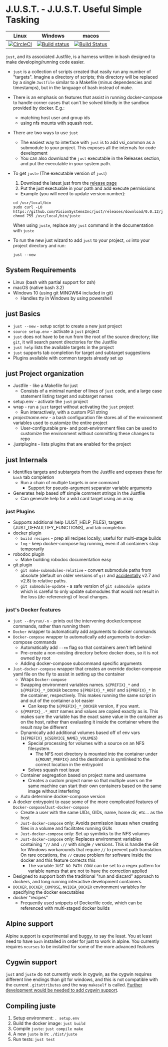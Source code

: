 # J.U.S.T. - J.U.S.T. Useful Simple Tasking

|Linux|Windows|macos|
|--|--|--|
|[![CircleCI](https://circleci.com/gh/VisionSystemsInc/just.svg?style=shield)](https://circleci.com/gh/VisionSystemsInc/just)|[![Build status](https://ci.appveyor.com/api/projects/status/qapo0xmd67xskhm9/branch/master?svg=true)](https://ci.appveyor.com/project/andyneff/just/branch/master)|[![Build Status](https://travis-ci.org/VisionSystemsInc/just.svg?branch=master)](https://travis-ci.org/VisionSystemsInc/just)|


`just`, and its associated Justfile, is a harness written in bash designed to
make developing/running code easier.

- `just` is a collection of scripts created that easily run any number of "targets". Imagine a directory of scripts; this directory will be replaced by a single `Justfile` similar to a Makefile (minus dependencies and timestamps), but in the language of bash instead of make.
- There is an emphasis on features that assist in running docker-compose to handle corner cases that can't be solved blindly in the sandbox provided by docker. E.g.:
  - matching host user and group ids
  - using nfs mounts with squash root.
- There are two ways to use `just`
  - The easiest way to interface with `just` is to add vsi_common as a submodule to your project. This exposes all the internals for code development
  - You can also download the `just` executable in the Releases section, and put the executable in your system path.
- To get `juste` (The executable version of `just`)
   1. Download the latest just from the [release page](https://github.com/VisionSystemsInc/just/releases)
   2. Put the just exectuable in your path and add execute permissions

   - Example (you will need to update version number):

    ```
    cd /usr/local/bin
    sudo curl -LO https://github.com/VisionSystemsInc/just/releases/download/0.0.12/juste
    chmod 755 /usr/local/bin/juste
    ```

    When using `juste`, replace any `just` command in the documentation with `juste`

- To run the new just wizard to add `just` to your project, `cd` into your project directory and run:

    ```
    just --new
    ```

## System Requirements

- Linux (bash with partial support for zsh)
- macOS (native bash 3.2)
- Windows 10 (using git MINGW64 included in git)
  - Handles tty in Windows by using powershell

## just Basics

- `just --new` - setup script to create a new just project
- `source setup.env` - activate a `just` project
- `just` does not have to be run from the root of the source directory; like `git`, it will search parent directories for the Justfile
- `just help` lists the available targets in the project
- `just` supports tab completion for target and subtarget suggestions
- Plugins available with common targets already set up

## just Project organization
- Justfile - like a Makefile for just
  - Consists of a minimal number of lines of `just` code, and a large case statement listing target and subtarget names
- setup.env - activate the `just` project
- wrap - run a `just` target without activating the `just` project
  - Run interactively, with a custom PS1 string
- _projectname_.env - a bash configuration file stores all of the environment variables used to customize the entire project
  - User-configurable pre- and post-environment files can be used to customize the environment without committing these changes to repo
- .justplugins - lists plugins that are enabled for the project

## just Internals

- Identifies targets and subtargets from the Justfile and exposes these for `bash` tab completion
  - Run a chain of multiple targets in one command
    - Support for pseudo-argument separator variable arguments
- Generates help based off simple comment strings in the Justfile
  - Can generate help for a wild card target using an array

### just Plugins

- Supports additional help (JUST_HELP_FILES), targets (JUST_DEFAULTIFY_FUNCTIONS), and tab completion
- docker plugin
    - `build recipes` - prep all recipes locally; useful for multi-stage builds
    - `log` - keep docker-compose log running, even if all containers stop temporarily
- robodoc plugin
    - Make building robodoc documentation easy
- git plugin
    - `git make-submodules-relative` - convert submodule paths from absolute (default on older versions of `git` and [accidentally](http://git.661346.n2.nabble.com/Submodule-s-git-file-contains-absolute-path-when-created-using-git-clone-recursive-td7655372.html) v2.7 and v2.8) to relative paths.
    - `git submodule-update` - a safe version of `git submodule update` which is careful to only update submodules that would not result in the loss (de-referencing) of local changes.

### just's Docker features
- `just --dryrun/-n` - prints out the intervening docker/compose commands, rather than running them
- `Docker` wrapper to automatically add arguments to docker commands
- `Docker-compose` wrapper to automatically add arguments to docker-compose commands
    - Automatically add `--rm` flag so that containers aren't left behind
    - Pre-create a non-existing directory before docker does, so it is not owned by root
    - Adding docker-compose subcommand specific arguments
- `Just-docker-compose` wrapper that creates an override docker-compose yaml file on the fly to assist in setting up the container
    - Wraps `Docker-compose`
    - Swapping environment variables names. `${PREFIX}_*` and `${PREFIX}_*_DOCKER` become `${PREFIX}_*_HOST` and `${PREFIX}_*` in the container, respectively. This makes running the same script in and out of the container a lot easier
      - Can keep the `${PREFIX}_*_DOCKER` version, if you want.
    - `${PREFIX}_.*_HOST` names and values are copied exactly as is. This makes sure the variable has the exact same value in the container as on the host, rather than evaluating it inside the container where the result may be different
    - Dynamically add additional volumes based off of env vars (`${PREFIX}_${SERVICE_NAME}_VOLUMES`)
      - Special processing for volumes with a source on an NFS filesystem.
        - The NFS root directory is mounted into the container under `${MOUNT_PREFIX}` and the destination is symlinked to the correct location in the entrypoint
      - Solves squash root issue
    - Container segregation based on project name and username
      - Creates a custom project name so that multiple users on the same machine can start their own containers based on the same image without interfering
    - Auto determine docker-compose version
- A docker entrypoint to ease some of the more complicated features of `Docker-compose`/`Just-docker-compose`
    - Create a user with the same UIDs, GIDs, name, home dir, etc... as the host
    - `Just-docker-compose` only: Avoids permission issues when creating files in a volume and facilitates running GUIs
    - `Just-docker-compose` only: Set up symlinks to the NFS volumes
    - `Just-docker-compose` only: Replaces environment variables containing `^//` and `://` with single `/` versions. This is handle the Git for Windows workarounds that require `//` to prevent path translation. On rare occations, the `//` cause problem for software inside the docker and this feature corrects this
      - The variable `JUST_NO_PATH_CONV` can be set to a regex pattern for variable names that are not to have the correction applied
- Designed to support both the traditional "run and discard" approach to dockers, and long running interactive development containers.
- `DOCKER`, `DOCKER_COMPOSE`, `NVIDIA_DOCKER` environment variables for specifying the docker executables
- docker "recipes"
  - Frequently used snippets of Dockerfile code, which can be referenced with multi-staged docker builds

## Alpine support

Alpine support is experimental and buggy, to say the least. You at least need to have `bash` installed in order for just to work in alpine. You currently requires `ncurses` to be installed for some of the more advanced features

## Cygwin support

`just` and `juste` do not currently work in cygwin, as the cygwin requires different line endings than git for windows, and this is not compatible with the current `.gitattributes` and the way `makeself` is called. [Further development would be needed to add cygwin support](https://stackoverflow.com/q/37805181/4166604).

## Compiling juste

1. Setup environment: `. setup.env`
1. Build the docker image: `just build`
2. Compile `juste`: `just compile make`
3. A new `juste` is in: `./dist/juste`
4. Run tests: `just test`
